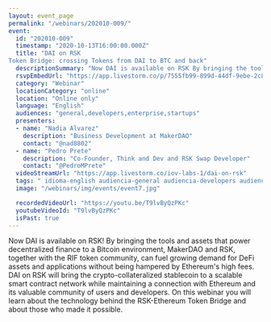 ```yaml
---
layout: event_page
permalink: "/webinars/202010-009/"
event:
  id: "202010-009"
  timestamp: "2020-10-13T16:00:00.000Z"
  title: "DAI on RSK
Token Bridge: crossing Tokens from DAI to BTC and back"
  descriptionSummary: "Now DAI is available on RSK By bringing the tools and assets that power decentralized finance to a Bitcoin environment, MakerDAO and RSK, t…"
  rsvpEmbedUrl: "https://app.livestorm.co/p/7555fb99-899d-44df-9ebe-2c87a3014c54/form"
  category: "Webinar"
  locationCategory: "online"
  location: "Online only"
  language: "English"
  audiences: "general,developers,enterprise,startups"
  presenters:
  - name: "Nadia Alvarez"
    description: "Business Development at MakerDAO"
    contact: "@nad8802"
  - name: "Pedro Prete"
    description: "Co-Founder, Think and Dev and RSK Swap Developer"
    contact: "@PedroMPrete"
  videoStreamUrl: "https://app.livestorm.co/iov-labs-1/dai-on-rsk"
  tags: " idioma-english audiencia-general audiencia-developers audiencia-enterprise audiencia-startups recent"
  image: "/webinars/img/events/event7.jpg"

  recordedVideoUrl: "https://youtu.be/T9lvByQzPKc"
  youtubeVideoId: "T9lvByQzPKc"
  isPast: true
---
```



Now DAI is available on RSK!
By bringing the tools and assets that power decentralized finance to a Bitcoin environment, MakerDAO and RSK, together with the RIF token community, can fuel growing demand for DeFi assets and applications without being hampered by Ethereum's high fees.
DAI on RSK will bring the crypto-collateralized stablecoin to a scalable smart contract network while maintaining a connection with Ethereum and its valuable community of users and developers.
On this webinar you will learn about the technology behind the RSK-Ethereum Token Bridge and about those who made it possible.

